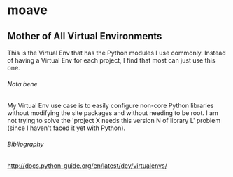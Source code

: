 # moave

## Mother of All Virtual Environments

This is the Virtual Env that has the Python modules I use
commonly. Instead of having a Virtual Env for each project, I find
that most can just use this one.

###### *Nota bene*

My Virtual Env use case is to easily configure non-core Python
libraries without modifying the site packages and without needing to
be root. I am not trying to solve the 'project X needs this version N
of library L' problem (since I haven't faced it yet with Python).

###### Bibliography

http://docs.python-guide.org/en/latest/dev/virtualenvs/
